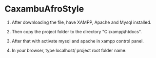 # CaxambuAfroStyle

1. After downloading the file, have XAMPP, Apache and Mysql installed.

2. Then copy the project folder to the directory "C:\xampp\htdocs\".

3. After that with activate mysql and apache in xampp control panel.

4. In your browser, type localhost/ project root folder name.

